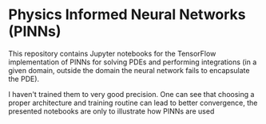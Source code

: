 # Physics Informed Neural Networks (PINNs)

This repository contains Jupyter notebooks for the TensorFlow implementation of PINNs for solving PDEs and performing integrations (in a given domain, outside the domain the neural network fails to encapsulate the PDE).

I haven't trained them to very good precision. One can see that choosing a proper architecture and training routine can lead to better convergence, the presented notebooks are only to illustrate how PINNs are used

<!-- The 2D case, where I am trying to solve the wave equation is, for some reason, getting glitchy. While for the presented case, the solution is right, for other cases the solution does not quite match the expected solution. I need to look into the implementation to find out what is wrong with the implementation! -->
